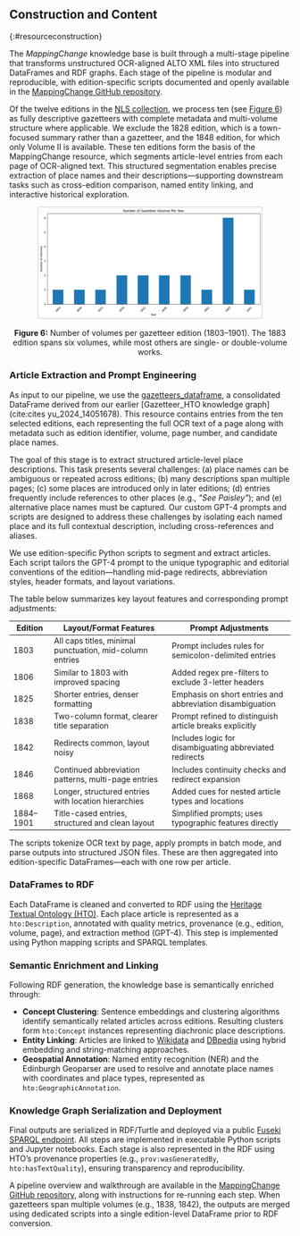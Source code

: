 ## Construction and Content
{:#resourceconstruction}

The *MappingChange* knowledge base is built through a multi-stage pipeline that transforms unstructured OCR-aligned ALTO XML files into structured DataFrames and RDF graphs. Each stage of the pipeline is modular and reproducible, with edition-specific scripts documented and openly available in the [MappingChange GitHub repository](https://github.com/francesNLP/MappingChange).

Of the twelve editions in the [NLS collection](https://data.nls.uk/data/digitised-collections/gazetteers-of-scotland/), we process ten (see [Figure 6](#fig-gz-vols)) as fully descriptive gazetteers with complete metadata and multi-volume structure where applicable. We exclude the 1828 edition, which is a town-focused summary rather than a gazetteer, and the 1848 edition, for which only Volume II is available. These ten editions form the basis of the MappingChange resource, which segments article-level entries from each page of OCR-aligned text. This structured segmentation enables precise extraction of place names and their descriptions—supporting downstream tasks such as cross-edition comparison, named entity linking, and interactive historical exploration.

<p align="center">
  <img src="images/gazetteers_vols.png" alt="Number of Gazetteer Volumes Per Year" style="max-width: 400px; height: auto; border: 1px solid #ccc;" />
</p>
<p align="center" id="fig-gz-vols"><strong>Figure 6:</strong> Number of volumes per gazetteer edition (1803–1901). The 1883 edition spans six volumes, while most others are single- or double-volume works.</p>

### Article Extraction and Prompt Engineering

As input to our pipeline, we use the [gazetteers_dataframe](https://drive.google.com/file/d/1J6TxdKImw2rNgmdUBN19h202gl-iYupn/view?usp=share_link), a consolidated DataFrame derived from our earlier [Gazetteer_HTO knowledge graph](cite:cites yu_2024_14051678). This resource contains entries from the ten selected editions, each representing the full OCR text of a page along with metadata such as edition identifier, volume, page number, and candidate place names.

The goal of this stage is to extract structured article-level place descriptions. This task presents several challenges: (a) place names can be ambiguous or repeated across editions; (b) many descriptions span multiple pages; (c) some places are introduced only in later editions; (d) entries frequently include references to other places (e.g., *"See Paisley"*); and (e) alternative place names must be captured. Our custom GPT-4 prompts and scripts are designed to address these challenges by isolating each named place and its full contextual description, including cross-references and aliases.

We use edition-specific Python scripts to segment and extract articles. Each script tailors the GPT-4 prompt to the unique typographic and editorial conventions of the edition—handling mid-page redirects, abbreviation styles, header formats, and layout variations.

The table below summarizes key layout features and corresponding prompt adjustments:

| **Edition** | **Layout/Format Features**                                | **Prompt Adjustments**                                  |
|-------------|------------------------------------------------------------|----------------------------------------------------------|
| 1803        | All caps titles, minimal punctuation, mid-column entries   | Prompt includes rules for semicolon-delimited entries    |
| 1806        | Similar to 1803 with improved spacing                      | Added regex pre-filters to exclude 3-letter headers      |
| 1825        | Shorter entries, denser formatting                         | Emphasis on short entries and abbreviation disambiguation |
| 1838        | Two-column format, clearer title separation                | Prompt refined to distinguish article breaks explicitly  |
| 1842        | Redirects common, layout noisy                             | Includes logic for disambiguating abbreviated redirects  |
| 1846        | Continued abbreviation patterns, multi-page entries        | Includes continuity checks and redirect expansion        |
| 1868        | Longer, structured entries with location hierarchies       | Added cues for nested article types and locations        |
| 1884–1901   | Title-cased entries, structured and clean layout           | Simplified prompts; uses typographic features directly   |

The scripts tokenize OCR text by page, apply prompts in batch mode, and parse outputs into structured JSON files. These are then aggregated into edition-specific DataFrames—each with one row per article.

### DataFrames to RDF

Each DataFrame is cleaned and converted to RDF using the [Heritage Textual Ontology (HTO)](https://w3id.org/hto). Each place article is represented as a `hto:Description`, annotated with quality metrics, provenance (e.g., edition, volume, page), and extraction method (GPT-4). This step is implemented using Python mapping scripts and SPARQL templates.

### Semantic Enrichment and Linking

Following RDF generation, the knowledge base is semantically enriched through:

- **Concept Clustering**: Sentence embeddings and clustering algorithms identify semantically related articles across editions. Resulting clusters form `hto:Concept` instances representing diachronic place descriptions.
- **Entity Linking**: Articles are linked to [Wikidata](https://www.wikidata.org) and [DBpedia](https://www.dbpedia.org) using hybrid embedding and string-matching approaches.
- **Geospatial Annotation**: Named entity recognition (NER) and the Edinburgh Geoparser are used to resolve and annotate place names with coordinates and place types, represented as `hto:GeographicAnnotation`.

### Knowledge Graph Serialization and Deployment

Final outputs are serialized in RDF/Turtle and deployed via a public [Fuseki SPARQL endpoint](http://query.frances-ai.com/hto_gazetteers). All steps are implemented in executable Python scripts and Jupyter notebooks. Each stage is also represented in the RDF using HTO’s provenance properties (e.g., `prov:wasGeneratedBy`, `hto:hasTextQuality`), ensuring transparency and reproducibility.

A pipeline overview and walkthrough are available in the [MappingChange GitHub repository](https://github.com/francesNLP/MappingChange), along with instructions for re-running each step. When gazetteers span multiple volumes (e.g., 1838, 1842), the outputs are merged using dedicated scripts into a single edition-level DataFrame prior to RDF conversion.


